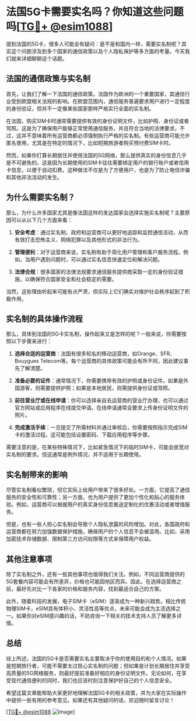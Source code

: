 # 法国5G卡需要实名吗？你知道这些问题吗[[TG💪+ @esim1088](https://t.me/s/esim1088)]

提到法国的5G卡，很多人可能会有疑问：是不是和国内一样，需要实名制呢？其实这个问题涉及到多个国家的通信政策以及个人隐私保护等多方面的考量。今天我们就来详细聊聊这个话题。

## 法国的通信政策与实名制

首先，让我们了解一下法国的通信政策。法国作为欧洲的一个重要国家，其通信行业受到欧盟相关法规的影响。在欧盟范围内，通信服务普遍要求用户进行一定程度的身份验证，但并不一定像某些国家那样严格实行全面的实名制。

在法国，购买SIM卡时通常需要提供有效的身份证明文件，比如护照、身份证或者驾照。这是为了确保用户能够正常使用通信服务，并且符合当地的法律要求。不过，这并不意味着所有运营商都必须强制执行严格的实名制。有些运营商可能允许匿名使用，尤其是在特定的情况下，比如短期旅游者购买预付费SIM卡时。

然而，如果你打算长期居住并使用法国的5G网络，那么提供真实的身份信息几乎是不可避免的。这是因为长期使用的SIM卡往往需要绑定用户的银行账户或者信用卡信息，以便于自动扣费。这种做法不仅是为了方便用户，也是为了防止电信诈骗和其他非法活动的发生。

## 为什么需要实名制？

那么，为什么许多国家尤其是像法国这样的发达国家会选择实施实名制呢？主要原因可以从以下几个方面来看：

1. **安全考虑**：通过实名制，政府和运营商可以更好地追踪和监控通信活动，从而有效打击恐怖主义、网络犯罪以及其他形式的非法行为。
   
2. **管理便利**：对于运营商来说，实名制有助于简化用户管理和客户服务流程。例如，当用户遇到问题时，可以通过实名信息快速定位和解决问题。

3. **法律合规**：很多国家的法律法规要求通信服务提供商采取一定的身份验证措施，以确保符合国家安全和社会稳定的需要。

当然，这些理由听起来可能有点严肃，但实际上它们确实对维护社会秩序起到了积极作用。

## 实名制的具体操作流程

那么，具体到法国的5G卡实名制，操作起来又是怎样的呢？一般来说，你需要按照以下步骤来进行：

1. **选择合适的运营商**：法国有很多知名的移动运营商，如Orange、SFR、Bouygues Telecom等。每个运营商的具体政策可能会有所不同，因此建议事先了解清楚。

2. **准备必要的证件**：通常情况下，你需要携带有效的护照或身份证件。如果是外国游客，则需要提供护照；如果是本地居民，则需提供身份证或驾照。

3. **前往营业厅或在线申请**：你可以选择亲自去运营商的营业厅办理，也可以通过官方网站或应用程序在线提交申请。在线申请通常会要求上传身份证明文件的照片。

4. **完成激活手续**：一旦提交了所需材料并通过审核后，你需要按照指示完成SIM卡的激活过程。这可能包括设置密码、下载应用程序等步骤。

需要注意的是，在某些特殊情况下，比如紧急情况下的临时SIM卡，可能会放宽对实名制的要求。但这通常是例外情况，并不适用于长期使用。

## 实名制带来的影响

尽管实名制看似繁琐，但它实际上给用户带来了很多好处。一方面，它提高了通信服务的安全性和可靠性；另一方面，也为用户提供了更加个性化和贴心的服务体验。例如，运营商可以根据用户的真实身份信息推送定制化的优惠活动或者增值服务。

但是，也有一些人担心实名制会导致个人隐私泄露的风险增加。对此，各国政府和运营商都在努力加强数据保护措施，确保用户的个人信息不会被滥用。比如，采用加密技术存储数据、限制第三方访问权限等方式来保障用户权益。

## 其他注意事项

除了实名制之外，还有一些其他事项也值得我们关注。例如，不同运营商提供的5G套餐内容可能会有所差异，价格也可能因地区而异。因此，在选择运营商之前，最好先对比一下各家的价格和服务内容，找到最适合自己的方案。

此外，随着科技的发展，电子SIM卡（eSIM）逐渐成为一种新兴趋势。相比传统物理SIM卡，eSIM具有体积小、灵活性高等优点，未来可能会成为主流选择之一。如果你对eSIM感兴趣的话，不妨咨询一下相关的技术支持人员了解更多详情。

## 总结

综上所述，法国的5G卡是否需要实名主要取决于你的使用目的和个人情况。如果是短期旅行者，可能不需要太过担心实名制的问题；但如果是计划长期居住并享受高质量的5G网络服务，则最好提前准备好相应的身份证明文件。无论如何，在享受现代通信便利的同时，我们也应该时刻注意保护好自己的个人信息安全。

希望这篇文章能帮助大家更好地理解法国5G卡的相关政策，并为大家在实际操作中提供一些有用的参考意见。如果还有其他疑问的话，欢迎随时留言讨论！

[[TG💪+ @esim1088](https://t.me/s/esim1088) ![Image](https://i.postimg.cc/4NQfJmqS/Snipaste-2025-05-13-00-14-12.png)]